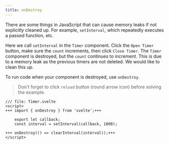 ```yaml
---
title: onDestroy
---
```


There are some things in JavaScript that can cause memory leaks if not explicitly cleaned up. For example, `setInterval`, which repeatedly executes a passed function, etc.

Here we call `setInterval` in the `Timer` component. Click the `Open Timer` button, make sure the `count` increments, then click `Close Timer`. The `Timer` component is destroyed, but the `count` continues to increment. This is due to a memory leak as the previous timers are not deleted. We would like to clean this up.

To run code when your component is destroyed, use `onDestroy`.

> Don't forget to click `reload` button (round arrow icon) before solving the example.

```svelte
/// file: Timer.svelte
<script>
+++	import { onDestroy } from 'svelte';+++

	export let callback;
	const interval = setInterval(callback, 1000);

+++	onDestroy(() => clearInterval(interval));+++
</script>
```
